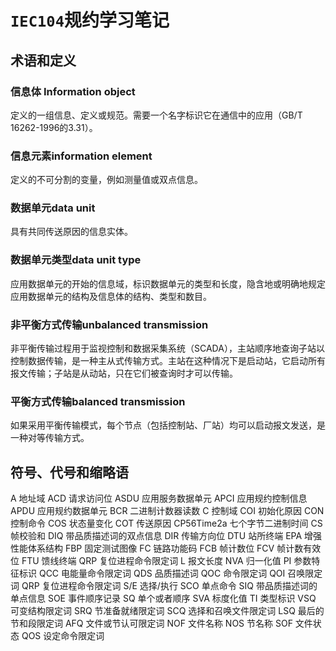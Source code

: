# `IEC104`规约学习笔记

## 术语和定义

### 信息体 Information object

定义的一组信息、定义或规范。需要一个名字标识它在通信中的应用（GB/T 16262-1996的3.31）。

### 信息元素information element

定义的不可分割的变量，例如测量值或双点信息。

### 数据单元data unit

具有共同传送原因的信息实体。

### 数据单元类型data unit type

应用数据单元的开始的信息域，标识数据单元的类型和长度，隐含地或明确地规定应用数据单元的结构及信息体的结构、类型和数目。

### 非平衡方式传输unbalanced transmission

非平衡传输过程用于监视控制和数据采集系统（SCADA），主站顺序地查询子站以控制数据传输，是一种主从式传输方式。主站在这种情况下是启动站，它启动所有报文传输；子站是从动站，只在它们被查询时才可以传输。

### 平衡方式传输balanced transmission

如果采用平衡传输模式，每个节点（包括控制站、厂站）均可以启动报文发送，是一种对等传输方式。

## 符号、代号和缩略语

A 地址域
ACD 请求访问位
ASDU 应用服务数据单元
APCI 应用规约控制信息
APDU 应用规约数据单元
BCR 二进制计数器读数
C 控制域
COI 初始化原因
CON 控制命令
COS 状态量变化
COT 传送原因
CP56Time2a 七个字节二进制时间
CS 帧校验和
DIQ 带品质描述词的双点信息
DIR 传输方向位
DTU 站所终端
EPA 增强性能体系结构
FBP 固定测试图像
FC 链路功能码
FCB 帧计数位
FCV 帧计数有效位
FTU 馈线终端
QRP 复位进程命令限定词
L 报文长度
NVA 归一化值
PI 参数特征标识
QCC 电能量命令限定词
QDS 品质描述词
QOC 命令限定词
QOI 召唤限定词
QRP 复位进程命令限定词
S/E 选择/执行
SCO 单点命令
SIQ 带品质描述词的单点信息
SOE 事件顺序记录
SQ 单个或者顺序
SVA 标度化值
TI 类型标识
VSQ 可变结构限定词
SRQ 节准备就绪限定词
SCQ 选择和召唤文件限定词
LSQ 最后的节和段限定词
AFQ 文件或节认可限定词
NOF 文件名称
NOS 节名称
SOF 文件状态
QOS 设定命令限定词


